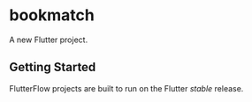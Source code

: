 # bookmatch

A new Flutter project.

## Getting Started

FlutterFlow projects are built to run on the Flutter _stable_ release.
